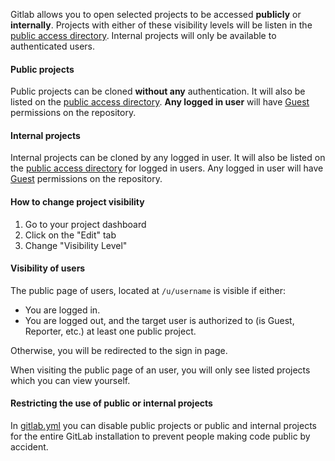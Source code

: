 Gitlab allows you to open selected projects to be accessed **publicly** or **internally**.
Projects with either of these visibility levels will be listen in the [public access directory](/public).
Internal projects will only be available to authenticated users.

#### Public projects
Public projects can be cloned **without any** authentication.
It will also be listed on the [public access directory](/public).
**Any logged in user** will have [Guest](/help/permissions) permissions on the repository.

#### Internal projects
Internal projects can be cloned by any logged in user.
It will also be listed on the [public access directory](/public) for logged in users.
Any logged in user will have [Guest](/help/permissions) permissions on the repository.

#### How to change project visibility
1. Go to your project dashboard
2. Click on the "Edit" tab
3. Change "Visibility Level"

#### Visibility of users
The public page of users, located at `/u/username` is visible if either:

* You are logged in.
* You are logged out, and the target user is authorized to (is Guest, Reporter, etc.) at least one public project.

Otherwise, you will be redirected to the sign in page.

When visiting the public page of an user, you will only see listed projects which you can view yourself.

#### Restricting the use of public or internal projects
In [gitlab.yml](https://gitlab.com/gitlab-org/gitlab-ce/blob/dbd88d453b8e6c78a423fa7e692004b1db6ea069/config/gitlab.yml.example#L64) you can disable public projects or public and internal projects for the entire GitLab installation to prevent people making code public by accident.

